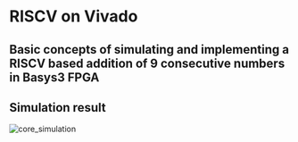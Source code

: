 # RISCV on Vivado
## Basic concepts of simulating and implementing a RISCV based addition of 9 consecutive numbers in Basys3 FPGA
## Simulation result 
![core_simulation](https://user-images.githubusercontent.com/59352026/160097147-d146de72-5975-40e9-aceb-a6302352de43.jpg)
